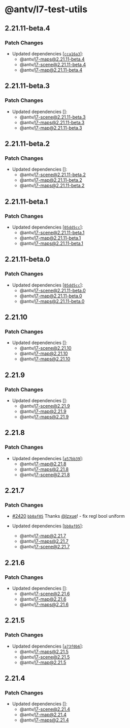 # @antv/l7-test-utils

## 2.21.11-beta.4

### Patch Changes

- Updated dependencies [[`cca16a3`](https://github.com/antvis/L7/commit/cca16a3d72de462afa9d71c386c82f92952d1c47)]:
  - @antv/l7-maps@2.21.11-beta.4
  - @antv/l7-scene@2.21.11-beta.4
  - @antv/l7-map@2.21.11-beta.4

## 2.21.11-beta.3

### Patch Changes

- Updated dependencies []:
  - @antv/l7-scene@2.21.11-beta.3
  - @antv/l7-maps@2.21.11-beta.3
  - @antv/l7-map@2.21.11-beta.3

## 2.21.11-beta.2

### Patch Changes

- Updated dependencies []:
  - @antv/l7-scene@2.21.11-beta.2
  - @antv/l7-map@2.21.11-beta.2
  - @antv/l7-maps@2.21.11-beta.2

## 2.21.11-beta.1

### Patch Changes

- Updated dependencies [[`05dd5cc`](https://github.com/antvis/L7/commit/05dd5ccf31e12a9440efbebc9fcb803c594b5a44)]:
  - @antv/l7-scene@2.21.11-beta.1
  - @antv/l7-map@2.21.11-beta.1
  - @antv/l7-maps@2.21.11-beta.1

## 2.21.11-beta.0

### Patch Changes

- Updated dependencies [[`05dd5cc`](https://github.com/antvis/L7/commit/05dd5ccf31e12a9440efbebc9fcb803c594b5a44)]:
  - @antv/l7-scene@2.21.11-beta.0
  - @antv/l7-map@2.21.11-beta.0
  - @antv/l7-maps@2.21.11-beta.0

## 2.21.10

### Patch Changes

- Updated dependencies []:
  - @antv/l7-scene@2.21.10
  - @antv/l7-map@2.21.10
  - @antv/l7-maps@2.21.10

## 2.21.9

### Patch Changes

- Updated dependencies []:
  - @antv/l7-scene@2.21.9
  - @antv/l7-map@2.21.9
  - @antv/l7-maps@2.21.9

## 2.21.8

### Patch Changes

- Updated dependencies [[`a57bb39`](https://github.com/antvis/L7/commit/a57bb3997a20b041974baeabd64f2869f0e6559d)]:
  - @antv/l7-map@2.21.8
  - @antv/l7-maps@2.21.8
  - @antv/l7-scene@2.21.8

## 2.21.7

### Patch Changes

- [#2420](https://github.com/antvis/L7/pull/2420) [`bb0af05`](https://github.com/antvis/L7/commit/bb0af057acafeeafd7eb52224ff2863c4a1c302a) Thanks [@lzxue](https://github.com/lzxue)! - fix regl bool uniform

- Updated dependencies [[`bb0af05`](https://github.com/antvis/L7/commit/bb0af057acafeeafd7eb52224ff2863c4a1c302a)]:
  - @antv/l7-map@2.21.7
  - @antv/l7-maps@2.21.7
  - @antv/l7-scene@2.21.7

## 2.21.6

### Patch Changes

- Updated dependencies []:
  - @antv/l7-scene@2.21.6
  - @antv/l7-map@2.21.6
  - @antv/l7-maps@2.21.6

## 2.21.5

### Patch Changes

- Updated dependencies [[`a73f0b6`](https://github.com/antvis/L7/commit/a73f0b6ef8aee79cce346a183e9323dee41176c7)]:
  - @antv/l7-maps@2.21.5
  - @antv/l7-scene@2.21.5
  - @antv/l7-map@2.21.5

## 2.21.4

### Patch Changes

- Updated dependencies []:
  - @antv/l7-scene@2.21.4
  - @antv/l7-map@2.21.4
  - @antv/l7-maps@2.21.4
